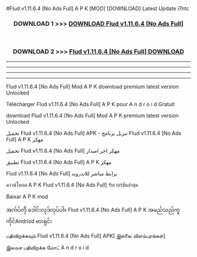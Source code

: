 #Flud  v1.11.6.4 [No Ads Full] A P K [MOD] [DOWNLOAD] Latest Update i7ntc



<div align="center">

<h3>DOWNLOAD 1 >>> <a href="https://teeasianyam.web.app?sq=Flud  v1.11.6.4 [No Ads Full]">DOWNLOAD Flud  v1.11.6.4 [No Ads Full] </a></h3><br>

<h3>DOWNLOAD 2 >>> <a href="https://teeasianyam.web.app?sq=Flud  v1.11.6.4 [No Ads Full] ">Flud  v1.11.6.4 [No Ads Full]  DOWNLOAD </a></h3>

</div>


----------------------------------------------------------

----------------------------------------------------------

----------------------------------------------------------

----------------------------------------------------------


Flud  v1.11.6.4 [No Ads Full]  Mod A P K download premium latest version Unlocked

Télécharger Flud  v1.11.6.4 [No Ads Full]  A P K pour A n d r o i d Gratuit

download Flud  v1.11.6.4 [No Ads Full]  Mod A P K premium latest version Unlocked

تحميل Flud  v1.11.6.4 [No Ads Full]  APK - تنزيل برنامج Flud  v1.11.6.4 [No Ads Full]  A P K مهكر

تحميل Flud  v1.11.6.4 [No Ads Full]  مهكر اخر اصدار

تطبيق Flud  v1.11.6.4 [No Ads Full]  A P K مهكر

Flud  v1.11.6.4 [No Ads Full]  برابط مباشر للاندرويد

ดาวน์โหลด A P K Flud  v1.11.6.4 [No Ads Full]  รับเวอร์ชันล่าสุด

Baixar A P K mod

အက်ပ်ကို ဒေါင်းလုဒ်လုပ်ပါ။ Flud  v1.11.6.4 [No Ads Full]  A P K အမည်သည်ကူကိုင်Andriod ဗားရှင်း

பதிவிறக்கவும் Flud  v1.11.6.4 [No Ads Full]  APK[ இல்லை விளம்பரங்கள்] 
 
இலவச பதிவிறக்க மோட் A n d r o i d



